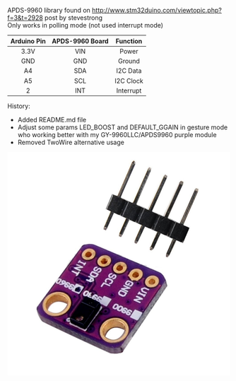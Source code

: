 APDS-9960 library found on http://www.stm32duino.com/viewtopic.php?f=3&t=2928 post by stevestrong  
Only works in polling mode (not used interrupt mode)  

| Arduino Pin | APDS-9960 Board | Function |
| :---: | :---: | :---: |
| 3.3V | VIN | Power |
| GND | GND | Ground |
| A4 | SDA | I2C Data |
| A5 | SCL | I2C Clock |
| 2 | INT | Interrupt |

History:
* Added README.md file
* Adjust some params LED_BOOST and DEFAULT_GGAIN in gesture mode who working better with my GY-9960LLC/APDS9960 purple module
* Removed TwoWire alternative usage

![alt text](APDS9960-purple.jpg "Purple module GY-9960LLC APDS9960")

